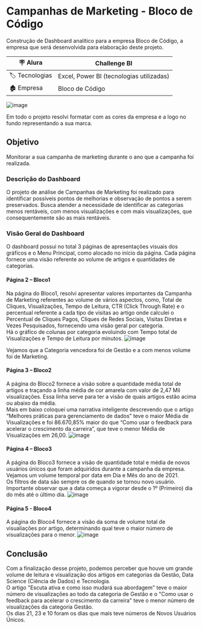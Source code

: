 # Campanhas de Marketing - Bloco de Código #

Construção de Dashboard analítico para a empresa Bloco de Código, a empresa que será desenvolvida para elaboração deste projeto.

| :placard: Alura | Challenge BI  |
| -------------  | --- |
| :label: Tecnologias | Excel, Power BI (tecnologias utilizadas)
| :derelict_house: Empresa         | Bloco de Código

![image](https://github.com/iuryml/Analise-BlocodeCodigo/assets/55949523/9833adf3-d208-4e4d-ac76-b4b91bac49cb)

Em todo o projeto resolvi formatar com as cores da empresa e a logo no fundo representando a sua marca.

## Objetivo ##
Monitorar a sua campanha de marketing durante o ano que a campanha foi realizada.

### Descrição do Dashboard ###
O projeto de análise de Campanhas de Marketing foi realizado para identificar possíveis pontos de melhorias e observação de pontos a serem preservados. Busca atender a necessidade de identificar as categorias menos rentáveis, com menos visualizações e com mais visualizações, que consequentemente são as mais rentáveis.

### Visão Geral do Dashboard ###
O dashboard possui no total 3 páginas de apresentações visuais dos gráficos e o Menu Principal, como alocado no início da página. Cada página fornece uma visão referente ao volume de artigos e quantidades de categorias. 

#### Página 2 – Bloco1 ####
Na página do Bloco1, resolvi apresentar valores importantes da Campanha de Marketing referentes ao volume de vários aspectos, como, Total de Cliques, Visualizações, Tempo de Leitura, CTR (Click Through Rate) e o percentual referente a cada tipo de visitas ao artigo onde calculei o Percentual de Cliques Pagos, Cliques de Redes Sociais, Visitas Diretas e Vezes Pesquisados, fornecendo uma visão geral por categoria.<br>
Há o gráfico de colunas por categoria evoluindo com Tempo total de Visualizações e Tempo de Leitura por minutos.
![image](https://github.com/iuryml/Analise-BlocodeCodigo/assets/55949523/0e122708-f657-402b-8ce1-60944d329505)

Vejamos que a Categoria vencedora foi de Gestão e a com menos volume foi de Marketing.

#### Página 3 – Bloco2 ####
A página do Bloco2 fornece a visão sobre a quantidade média total de artigos e traçando a linha média de cor amarela com valor de 2,47 Mil visualizações. Essa linha serve para ter a visão de quais artigos estão acima ou abaixo da média.<br>
Mais em baixo coloquei uma narrativa inteligente descrevendo que o artigo “Melhores práticas para gerenciamento de dados” teve o maior Média de Visualizações e foi 86.670,85% maior do que “Como usar o feedback para acelerar o crescimento da carreira”, que teve o menor Média de Visualizações em 26,00.
![image](https://github.com/iuryml/Analise-BlocodeCodigo/assets/55949523/a0cfeb3c-c193-4ca1-b8a5-6401052422db)

#### Página 4 – Bloco3 ####
A página do Bloco3 fornece a visão de quantidade total e média de novos usuários únicos que foram adquiridos durante a campanha da empresa. Vejamos um volume temporal por data em Dia e Mês do ano de 2021.<br>
Os filtros de data são sempre os de quando se tornou novo usuário. Importante observar que a data começa a vigorar desde o 1º (Primeiro) dia do mês até o último dia.
![image](https://github.com/iuryml/Analise-BlocodeCodigo/assets/55949523/958eef6b-cf6b-4897-aa6f-ea22f7745ea9)

#### Página 5 - Bloco4 ####
A página do Bloco4 fornece a visão da soma de volume total de visualiações por artigo, determinando qual teve o maior número de visualizações para o menor.
![image](https://github.com/iuryml/Analise-BlocodeCodigo/assets/55949523/dc806021-53f6-4d2a-8570-47145da238c3)

## Conclusão ##

Com a finalização desse projeto, podemos perceber que houve um grande volume de leitura e visualização dos artigos em categorias da Gestão, Data Science (Ciência de Dados) e Tecnologia.<br>
O artigo "Escuta ativa e como isso mudará sua abordagem" teve o maior número de visualizações ao todo da categoria de Gestão e o "Como usar o feedback para acelerar o crescimento da carreira" teve o menor número de visualizações da categoria Gestão.<br>
Os dias 21, 23 e 10 foram os dias que mais teve números de Novos Usuários Únicos.
